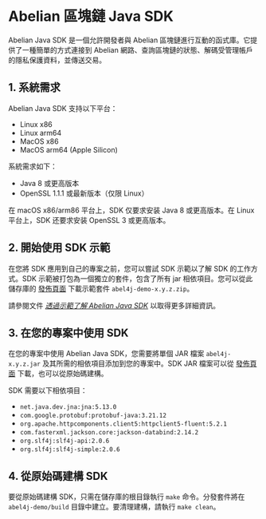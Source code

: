 # Abelian 區塊鏈 Java SDK

Abelian Java SDK 是一個允許開發者與 Abelian 區塊鏈進行互動的函式庫。它提供了一種簡單的方式連接到 Abelian 網路、查詢區塊鏈的狀態、解碼受管理帳戶的隱私保護資料，並傳送交易。

## 1. 系統需求
Abelian Java SDK 支持以下平台：
- Linux x86
- Linux arm64
- MacOS x86
- MacOS arm64 (Apple Silicon)

系統需求如下：
- Java 8 或更高版本
- OpenSSL 1.1.1 或最新版本（仅限 Linux）

在 macOS x86/arm86 平台上，SDK 仅要求安装 Java 8 或更高版本。在 Linux 平台上，SDK 还要求安装 OpenSSL 3 或更高版本。

## 2. 開始使用 SDK 示範

在您將 SDK 應用到自己的專案之前，您可以嘗試 SDK 示範以了解 SDK 的工作方式。SDK 示範被打包為一個獨立的套件，包含了所有 jar 相依項目。您可以從此儲存庫的 [發佈頁面](https://github.com/pqabelian/abelian-sdk-java/releases) 下載示範套件 `abel4j-demo-x.y.z.zip`。

請參閱文件 [*透過示範了解 Abelian Java SDK*](/zh/apis/java-sdk/demo) 以取得更多詳細資訊。

## 3. 在您的專案中使用 SDK

在您的專案中使用 Abelian Java SDK，您需要將單個 JAR 檔案 `abel4j-x.y.z.jar` 及其所需的相依項目添加到您的專案中。SDK JAR 檔案可以從 [發佈頁面](https://github.com/pqabelian/abelian-sdk-java/releases) 下載，也可以從原始碼建構。

SDK 需要以下相依項目：
- `net.java.dev.jna:jna:5.13.0`
- `com.google.protobuf:protobuf-java:3.21.12`
- `org.apache.httpcomponents.client5:httpclient5-fluent:5.2.1`
- `com.fasterxml.jackson.core:jackson-databind:2.14.2`
- `org.slf4j:slf4j-api:2.0.6`
- `org.slf4j:slf4j-simple:2.0.6`

## 4. 從原始碼建構 SDK

要從原始碼建構 SDK，只需在儲存庫的根目錄執行 `make` 命令。分發套件將在 `abel4j-demo/build` 目錄中建立。要清理建構，請執行 `make clean`。